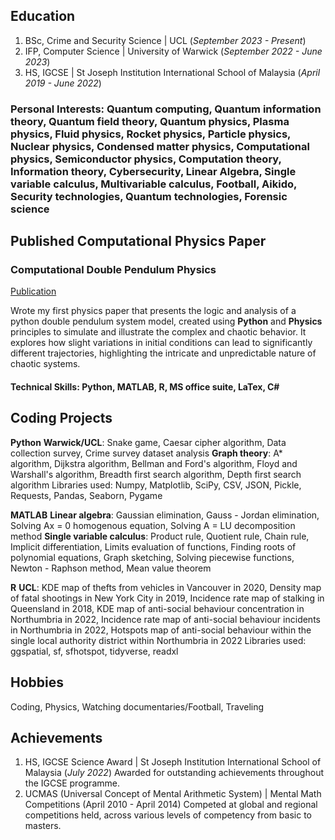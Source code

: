 
## Education
1. BSc, Crime and Security Science | UCL (_September 2023 - Present_)
2. IFP, Computer Science | University of Warwick (_September 2022 - June 2023_)
3. HS, IGCSE | St Joseph Institution International School of Malaysia (_April 2019 - June 2022_)

### Personal Interests: Quantum computing, Quantum information theory, Quantum field theory, Quantum physics, Plasma physics, Fluid physics, Rocket physics, Particle physics, Nuclear physics, Condensed matter physics, Computational physics, Semiconductor physics, Computation theory, Information theory, Cybersecurity, Linear Algebra, Single variable calculus, Multivariable calculus, Football, Aikido, Security technologies, Quantum technologies, Forensic science

## Published Computational Physics Paper
### Computational Double Pendulum Physics
[Publication](https://www.academia.edu/116050319/Computational_Double_Pendulum_Physics)

Wrote my first physics paper that presents the logic and analysis of a python double pendulum system model, created using **Python** and **Physics** principles to simulate and illustrate the complex and chaotic behavior. It explores how slight variations in initial conditions can lead to significantly different trajectories, highlighting the intricate and unpredictable nature of chaotic systems.

#### Technical Skills: Python, MATLAB, R, MS office suite, LaTex, C# 

## Coding Projects 
**Python**
**Warwick/UCL**: Snake game, Caesar cipher algorithm, Data collection survey, Crime survey dataset analysis
**Graph theory**: A* algorithm, Dijkstra algorithm, Bellman and Ford's algorithm, Floyd and Warshall's algorithm, Breadth first search algorithm, Depth first search algorithm
Libraries used: Numpy, Matplotlib, SciPy, CSV, JSON, Pickle, Requests, Pandas, Seaborn, Pygame

**MATLAB**
**Linear algebra**: Gaussian elimination, Gauss - Jordan elimination, Solving Ax = 0 homogenous equation, Solving A = LU decomposition method
**Single variable calculus**: Product rule, Quotient rule, Chain rule, Implicit differentiation, Limits evaluation of functions, Finding roots of polynomial equations, Graph sketching, Solving piecewise functions, Newton - Raphson method, Mean value theorem

**R**
**UCL**: KDE map of thefts from vehicles in Vancouver in 2020,  Density map of fatal shootings in New York City in 2019, Incidence rate map of stalking in Queensland in 2018, KDE map of anti-social behaviour concentration in Northumbria in 2022, Incidence rate map of anti-social behaviour incidents in Northumbria in 2022,  Hotspots map of anti-social behaviour within the single local authority district within Northumbria in 2022
Libraries used: ggspatial, sf, sfhotspot, tidyverse, readxl

## Hobbies
Coding, Physics, Watching documentaries/Football, Traveling 

## Achievements 
1. HS, IGCSE Science Award | St Joseph Institution International School of Malaysia (_July 2022_) 
Awarded for outstanding achievements throughout the IGCSE programme.
2. UCMAS (Universal Concept of Mental Arithmetic System) | Mental Math Competitions (April 2010 - April 2014)
Competed at global and regional competitions held, across various levels of competency from basic to masters.
